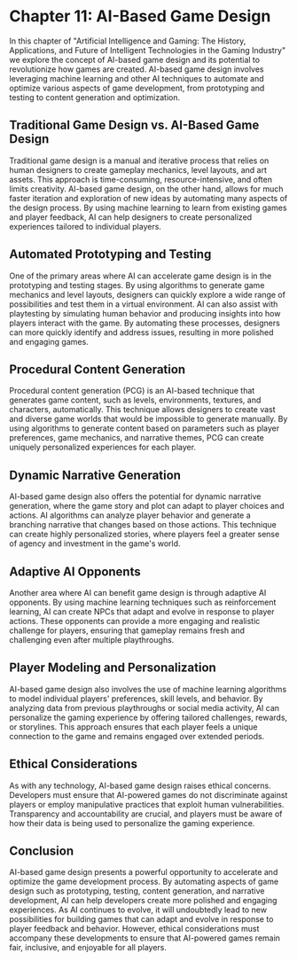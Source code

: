 Chapter 11: AI-Based Game Design
================================

In this chapter of "Artificial Intelligence and Gaming: The History, Applications, and Future of Intelligent Technologies in the Gaming Industry" we explore the concept of AI-based game design and its potential to revolutionize how games are created. AI-based game design involves leveraging machine learning and other AI techniques to automate and optimize various aspects of game development, from prototyping and testing to content generation and optimization.

Traditional Game Design vs. AI-Based Game Design
------------------------------------------------

Traditional game design is a manual and iterative process that relies on human designers to create gameplay mechanics, level layouts, and art assets. This approach is time-consuming, resource-intensive, and often limits creativity. AI-based game design, on the other hand, allows for much faster iteration and exploration of new ideas by automating many aspects of the design process. By using machine learning to learn from existing games and player feedback, AI can help designers to create personalized experiences tailored to individual players.

Automated Prototyping and Testing
---------------------------------

One of the primary areas where AI can accelerate game design is in the prototyping and testing stages. By using algorithms to generate game mechanics and level layouts, designers can quickly explore a wide range of possibilities and test them in a virtual environment. AI can also assist with playtesting by simulating human behavior and producing insights into how players interact with the game. By automating these processes, designers can more quickly identify and address issues, resulting in more polished and engaging games.

Procedural Content Generation
-----------------------------

Procedural content generation (PCG) is an AI-based technique that generates game content, such as levels, environments, textures, and characters, automatically. This technique allows designers to create vast and diverse game worlds that would be impossible to generate manually. By using algorithms to generate content based on parameters such as player preferences, game mechanics, and narrative themes, PCG can create uniquely personalized experiences for each player.

Dynamic Narrative Generation
----------------------------

AI-based game design also offers the potential for dynamic narrative generation, where the game story and plot can adapt to player choices and actions. AI algorithms can analyze player behavior and generate a branching narrative that changes based on those actions. This technique can create highly personalized stories, where players feel a greater sense of agency and investment in the game's world.

Adaptive AI Opponents
---------------------

Another area where AI can benefit game design is through adaptive AI opponents. By using machine learning techniques such as reinforcement learning, AI can create NPCs that adapt and evolve in response to player actions. These opponents can provide a more engaging and realistic challenge for players, ensuring that gameplay remains fresh and challenging even after multiple playthroughs.

Player Modeling and Personalization
-----------------------------------

AI-based game design also involves the use of machine learning algorithms to model individual players' preferences, skill levels, and behavior. By analyzing data from previous playthroughs or social media activity, AI can personalize the gaming experience by offering tailored challenges, rewards, or storylines. This approach ensures that each player feels a unique connection to the game and remains engaged over extended periods.

Ethical Considerations
----------------------

As with any technology, AI-based game design raises ethical concerns. Developers must ensure that AI-powered games do not discriminate against players or employ manipulative practices that exploit human vulnerabilities. Transparency and accountability are crucial, and players must be aware of how their data is being used to personalize the gaming experience.

Conclusion
----------

AI-based game design presents a powerful opportunity to accelerate and optimize the game development process. By automating aspects of game design such as prototyping, testing, content generation, and narrative development, AI can help developers create more polished and engaging experiences. As AI continues to evolve, it will undoubtedly lead to new possibilities for building games that can adapt and evolve in response to player feedback and behavior. However, ethical considerations must accompany these developments to ensure that AI-powered games remain fair, inclusive, and enjoyable for all players.
